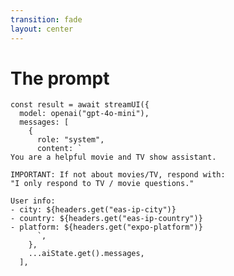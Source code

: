 ```yaml
---
transition: fade
layout: center
---
```


# The prompt

```tsx
const result = await streamUI({
  model: openai("gpt-4o-mini"),
  messages: [
    {
      role: "system",
      content: `
You are a helpful movie and TV show assistant.

IMPORTANT: If not about movies/TV, respond with:
"I only respond to TV / movie questions."

User info:
- city: ${headers.get("eas-ip-city")}
- country: ${headers.get("eas-ip-country")}
- platform: ${headers.get("expo-platform")}
      `,
    },
    ...aiState.get().messages,
  ],
```

<!--
This is our prompt. You're a helpful assitant to help the user decide on what to watch this halloween. the 'system' role is just used for setting general instructions and guidlines. Assitant represents the ai reply and user represents the user's message.
-->
